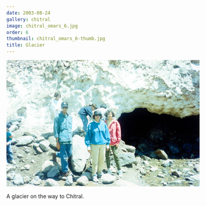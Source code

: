 ```yaml
---
date: 2003-08-24
gallery: chitral
image: chitral_omars_6.jpg
order: 6
thumbnail: chitral_omars_6-thumb.jpg
title: Glacier
---
```


![Glacier](./chitral_omars_6.jpg)

A glacier on the way to Chitral.